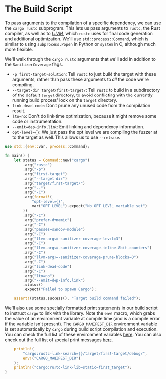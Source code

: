 # The Build Script

To pass arguments to the compilation of a specific dependency, we can use the
`cargo rustc` subprogram. This lets us pass arguments to `rustc`, the Rust compiler, as
well as to [*LLVM*](https://llvm.org), which `rustc` uses for final code generation and
additional optimization. We'll use `std::process::Command`, which is similar to using
`subprocess.Popen` in Python or `system` in C, although much more flexible.

We'll walk through the `cargo rustc` arguments that we'll add in addition to the
`SanitizerCoverage` flags.

- `-p first-target-solution`: Tell `rustc` to just build the target with these arguments,
  rather than pass these arguments to *all* the code we're compiling.
- `--target-dir target/first-target/`: Tell `rustc` to build in a subdirectory of the
  default `target` directory, to avoid conflicting with the currently running build
  process' lock on the `target` directory.
- `link-dead-code`: Don't prune any unused code from the compilation result.
- `lto=no`: Don't do link-time optimization, because it might remove some code or
   instrumentation.
- `--emit=dep-info,link`: Emit linking and dependency information.
- `opt-level={}`: We just pass the opt level we are compiling the fuzzer at to the
  target as well. This allows us to use `--release`.


```rust
use std::{env::var, process::Command};

fn main() {
    let status = Command::new("cargo")
        .arg("rustc")
        .arg("-p")
        .arg("first-target")
        .arg("--target-dir")
        .arg("target/first-target/")
        .arg("--")
        .arg("-C")
        .arg(format!(
            "opt-level={}",
            var("OPT_LEVEL").expect("No OPT_LEVEL variable set")
        ))
        .arg("-C")
        .arg("prefer-dynamic")
        .arg("-C")
        .arg("passes=sancov-module")
        .arg("-C")
        .arg("llvm-args=-sanitizer-coverage-level=3")
        .arg("-C")
        .arg("llvm-args=-sanitizer-coverage-inline-8bit-counters")
        .arg("-C")
        .arg("llvm-args=-sanitizer-coverage-prune-blocks=0")
        .arg("-C")
        .arg("link-dead-code")
        .arg("-C")
        .arg("lto=no")
        .arg("--emit=dep-info,link")
        .status()
        .expect("Failed to spawn Cargo");

    assert!(status.success(), "Target build command failed");

```

We'll also use some specially formatted print statements in our build script to instruct
`cargo` to link with the library. Note the `env!` macro, which grabs the value of an
environment variable at compile time (and is a compile error if the variable isn't
present). The `CARGO_MANIFEST_DIR` environment variable is set automatically by `cargo`
during build script compilation and execution. You can check the full list of these
environment variables
[here](https://doc.rust-lang.org/cargo/reference/environment-variables.html). You can
also check out the full list of special print messages
[here](https://doc.rust-lang.org/cargo/reference/build-scripts.html).

```rust
    println!(
        "cargo:rustc-link-search={}/target/first-target/debug/",
        env!("CARGO_MANIFEST_DIR")
    );
    println!("cargo:rustc-link-lib=static=first_target");
}
```
